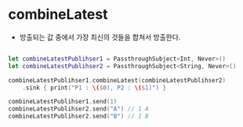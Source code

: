 # combineLatest 

- 방출되는 값 중에서 가장 최신의 것들을 합쳐서 방출한다. 

```swift

let combineLatestPublihser1 = PassthroughSubject<Int, Never>()
let combineLatestPublihser2 = PassthroughSubject<String, Never>()

combineLatestPublihser1.combineLatest(combineLatestPublihser2)
    .sink { print("P1 : \($0), P2 : \($1)") }

combineLatestPublihser1.send(1)
combineLatestPublihser2.send("A") // 1 A
combineLatestPublihser2.send("B") // 1 B

```
